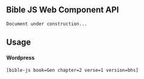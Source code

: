 ## Bible JS Web Component API

```
Document under construction...
```

## Usage
#### Wordpress
```
[bible-js book=Gen chapter=2 verse=1 version=bhs]
```
